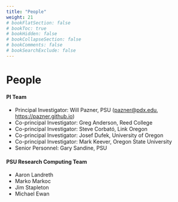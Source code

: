 ```yaml
---
title: "People"
weight: 21
# bookFlatSection: false
# bookToc: true
# bookHidden: false
# bookCollapseSection: false
# bookComments: false
# bookSearchExclude: false
---
```


# People

#### PI Team

* Principal Investigator: Will Pazner, PSU (pazner@pdx.edu, https://pazner.github.io)
* Co-principal Investigator: Greg Anderson, Reed College
* Co-principal Investigator: Steve Corbató, Link Oregon
* Co-principal Investigator: Josef Dufek, University of Oregon
* Co-principal Investigator: Mark Keever, Oregon State University
* Senior Personnel: Gary Sandine, PSU

#### PSU Research Computing Team

* Aaron Landreth
* Marko Markoc
* Jim Stapleton
* Michael Ewan
